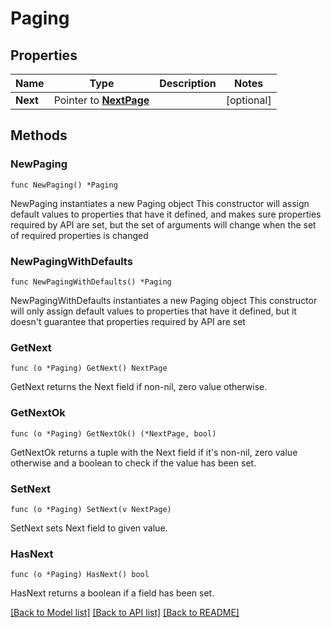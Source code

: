 # Paging

## Properties

Name | Type | Description | Notes
------------ | ------------- | ------------- | -------------
**Next** | Pointer to [**NextPage**](NextPage.md) |  | [optional] 

## Methods

### NewPaging

`func NewPaging() *Paging`

NewPaging instantiates a new Paging object
This constructor will assign default values to properties that have it defined,
and makes sure properties required by API are set, but the set of arguments
will change when the set of required properties is changed

### NewPagingWithDefaults

`func NewPagingWithDefaults() *Paging`

NewPagingWithDefaults instantiates a new Paging object
This constructor will only assign default values to properties that have it defined,
but it doesn't guarantee that properties required by API are set

### GetNext

`func (o *Paging) GetNext() NextPage`

GetNext returns the Next field if non-nil, zero value otherwise.

### GetNextOk

`func (o *Paging) GetNextOk() (*NextPage, bool)`

GetNextOk returns a tuple with the Next field if it's non-nil, zero value otherwise
and a boolean to check if the value has been set.

### SetNext

`func (o *Paging) SetNext(v NextPage)`

SetNext sets Next field to given value.

### HasNext

`func (o *Paging) HasNext() bool`

HasNext returns a boolean if a field has been set.


[[Back to Model list]](../README.md#documentation-for-models) [[Back to API list]](../README.md#documentation-for-api-endpoints) [[Back to README]](../README.md)


